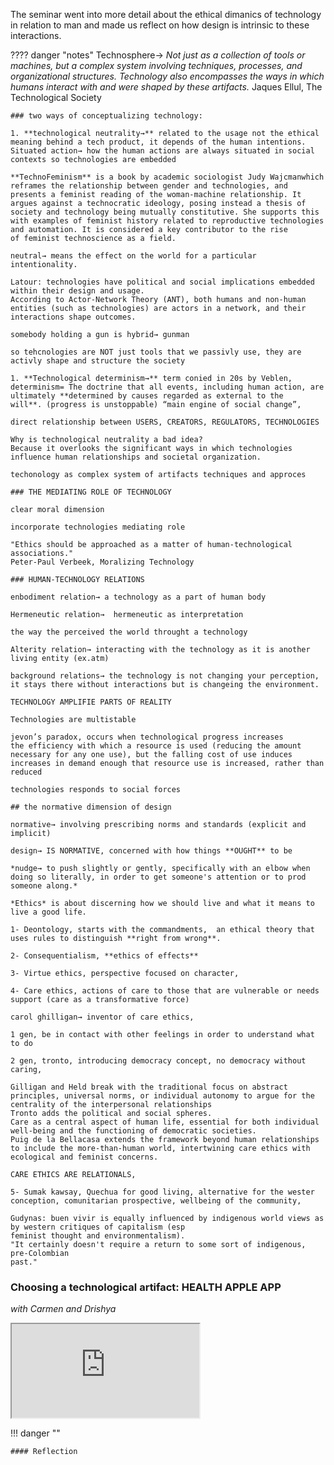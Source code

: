 The seminar went into more detail about the ethical dimanics of technology in relation to man and made us reflect on how design is intrinsic to these interactions.

???? danger "notes"
    Technosphere→ 
    *Not just as a collection of tools or machines, but a complex system involving techniques, processes, and organizational structures. Technology also encompasses the ways in which humans interact with and were shaped by these artifacts.*
    Jaques Ellul, The Technological Society

    ### two ways of conceptualizing technology:

    1. **technological neutrality→** related to the usage not the ethical meaning behind a tech product, it depends of the human intentions. Situated action→ how the human actions are always situated in social contexts so technologies are embedded 

    **TechnoFeminism** is a book by academic sociologist Judy Wajcmanwhich reframes the relationship between gender and technologies, and presents a feminist reading of the woman-machine relationship. It argues against a technocratic ideology, posing instead a thesis of society and technology being mutually constitutive. She supports this with examples of feminist history related to reproductive technologies and automation. It is considered a key contributor to the rise of feminist technoscience as a field.

    neutral→ means the effect on the world for a particular intentionality.

    Latour: technologies have political and social implications embedded within their design and usage.
    According to Actor-Network Theory (ANT), both humans and non-human entities (such as technologies) are actors in a network, and their
    interactions shape outcomes.

    somebody holding a gun is hybrid→ gunman

    so tehcnologies are NOT just tools that we passivly use, they are activly shape and structure the society

    1. **Technological determinism→** term conied in 20s by Veblen, determinism= The doctrine that all events, including human action, are ultimately **determined by causes regarded as external to the will**. (progress is unstoppable) “main engine of social change”, 

    direct relationship between USERS, CREATORS, REGULATORS, TECHNOLOGIES

    Why is technological neutrality a bad idea?
    Because it overlooks the significant ways in which technologies influence human relationships and societal organization.

    techonology as complex system of artifacts techniques and approces

    ### THE MEDIATING ROLE OF TECHNOLOGY

    clear moral dimension 

    incorporate technologies mediating role

    "Ethics should be approached as a matter of human-technological associations."
    Peter-Paul Verbeek, Moralizing Technology

    ### HUMAN-TECHNOLOGY RELATIONS

    enbodiment relation→ a technology as a part of human body 

    Hermeneutic relation→  hermeneutic as interpretation

    the way the perceived the world throught a technology

    Alterity relation→ interacting with the technology as it is another living entity (ex.atm)

    background relations→ the technology is not changing your perception, it stays there without interactions but is changeing the environment.

    TECHNOLOGY AMPLIFIE PARTS OF REALITY

    Technologies are multistable

    jevon’s paradox, occurs when technological progress increases the efficiency with which a resource is used (reducing the amount necessary for any one use), but the falling cost of use induces increases in demand enough that resource use is increased, rather than reduced

    technologies responds to social forces

    ## the normative dimension of design

    normative→ involving prescribing norms and standards (explicit and implicit)

    design→ IS NORMATIVE, concerned with how things **OUGHT** to be 

    *nudge→ to push slightly or gently, specifically with an elbow when doing so literally, in order to get someone's attention or to prod someone along.*

    *Ethics* is about discerning how we should live and what it means to live a good life.

    1- Deontology, starts with the commandments,  an ethical theory that uses rules to distinguish **right from wrong**. 

    2- Consequentialism, **ethics of effects** 

    3- Virtue ethics, perspective focused on character, 

    4- Care ethics, actions of care to those that are vulnerable or needs support (care as a transformative force)

    carol ghilligan→ inventor of care ethics, 

    1 gen, be in contact with other feelings in order to understand what to do

    2 gen, tronto, introducing democracy concept, no democracy without caring, 

    Gilligan and Held break with the traditional focus on abstract principles, universal norms, or individual autonomy to argue for the centrality of the interpersonal relationships
    Tronto adds the political and social spheres.
    Care as a central aspect of human life, essential for both individual well-being and the functioning of democratic societies.
    Puig de la Bellacasa extends the framework beyond human relationships to include the more-than-human world, intertwining care ethics with ecological and feminist concerns.

    CARE ETHICS ARE RELATIONALS, 

    5- Sumak kawsay, Quechua for good living, alternative for the wester conception, comunitarian prospective, wellbeing of the community, 

    Gudynas: buen vivir is equally influenced by indigenous world views as by western critiques of capitalism (esp
    feminist thought and environmentalism).
    "It certainly doesn't require a return to some sort of indigenous, pre-Colombian
    past."


### Choosing a technological artifact: HEALTH APPLE APP
*with Carmen and Drishya*

<iframe src="https://docs.google.com/document/d/e/2PACX-1vS3TQBf-LSyo7K1Ivtx4QqZjpwh8-GcOlIB_scBGPNkiTL77zh14JZ09dS5EvZ2LW0VMCALJNlrLuW8/pub?embedded=true"></iframe>

!!! danger ""

    #### Reflection
    